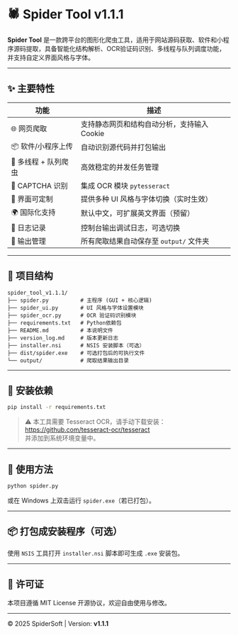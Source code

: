 # 🕷️ Spider Tool v1.1.1

**Spider Tool** 是一款跨平台的图形化爬虫工具，适用于网站源码获取、软件和小程序源码提取，具备智能化结构解析、OCR验证码识别、多线程与队列调度功能，并支持自定义界面风格与字体。

---

## ✨ 主要特性

| 功能 | 描述 |
|------|------|
| 🌐 网页爬取 | 支持静态网页和结构自动分析，支持输入 Cookie |
| 📦 软件/小程序上传 | 自动识别源代码并打包输出 |
| 🧠 多线程 + 队列爬虫 | 高效稳定的并发任务管理 |
| 🧩 CAPTCHA 识别 | 集成 OCR 模块 `pytesseract` |
| 🎨 界面可定制 | 提供多种 UI 风格与字体切换（实时生效） |
| 🌍 国际化支持 | 默认中文，可扩展英文界面（预留） |
| 📜 日志记录 | 控制台输出调试日志，可选切换 |
| 📁 输出管理 | 所有爬取结果自动保存至 `output/` 文件夹 |

---

## 📁 项目结构

```
spider_tool_v1.1.1/
├── spider.py          # 主程序 (GUI + 核心逻辑)
├── spider_ui.py       # UI 风格与字体设置模块
├── spider_ocr.py      # OCR 验证码识别模块
├── requirements.txt   # Python依赖包
├── README.md          # 本说明文件
├── version_log.md     # 版本更新日志
├── installer.nsi      # NSIS 安装脚本（可选）
├── dist/spider.exe    # 可选打包后的可执行文件
└── output/            # 爬取结果输出目录
```

---

## 🧰 安装依赖

```bash
pip install -r requirements.txt
```

> ⚠️ 本工具需要 Tesseract OCR，请手动下载安装：
> https://github.com/tesseract-ocr/tesseract  
> 并添加到系统环境变量中。

---

## 🚀 使用方法

```bash
python spider.py
```

或在 Windows 上双击运行 `spider.exe`（若已打包）。

---

## 📦 打包成安装程序（可选）

使用 `NSIS` 工具打开 `installer.nsi` 脚本即可生成 `.exe` 安装包。

---

## 📘 许可证

本项目遵循 MIT License 开源协议，欢迎自由使用与修改。

---

© 2025 SpiderSoft | Version: **v1.1.1**
